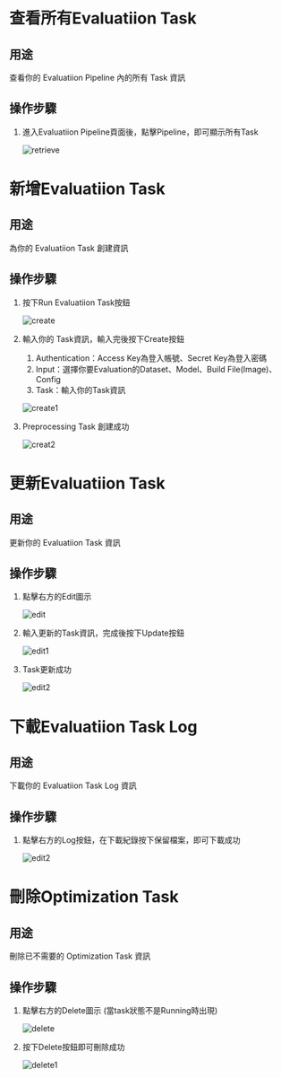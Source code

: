 # 查看所有Evaluatiion Task

## 用途

查看你的 Evaluatiion Pipeline 內的所有 Task 資訊

## 操作步驟

1. 進入Evaluatiion Pipeline頁面後，點擊Pipeline，即可顯示所有Task
    
    ![retrieve](../images/evaluation/config/retrieve.png)

# 新增Evaluatiion Task

## 用途

為你的 Evaluatiion Task 創建資訊

## 操作步驟
    
1. 按下Run Evaluatiion Task按鈕
    
    ![create](../images/evaluation/task/create.png)
    
2. 輸入你的 Task資訊，輸入完後按下Create按鈕
   1. Authentication：Access Key為登入帳號、Secret Key為登入密碼
   2. Input：選擇你要Evaluation的Dataset、Model、Build File(Image)、Config
   3. Task：輸入你的Task資訊
    
    ![create1](../images/evaluation/task/create1.png)

3. Preprocessing Task 創建成功

    ![creat2](../images/evaluation/task/create2.png)


# 更新Evaluatiion Task

## 用途

更新你的 Evaluatiion Task 資訊

## 操作步驟

1. 點擊右方的Edit圖示
    
    ![edit](../images/evaluation/task/edit.png)
    
2. 輸入更新的Task資訊，完成後按下Update按鈕
    
    ![edit1](../images/evaluation/task/edit1.png)
    
3. Task更新成功
    
    ![edit2](../images/evaluation/task/edit2.png)


# 下載Evaluatiion Task Log

## 用途

下載你的 Evaluatiion Task Log 資訊

## 操作步驟

1. 點擊右方的Log按鈕，在下載紀錄按下保留檔案，即可下載成功
    
    ![edit2](../images/evaluation/task/edit2.png)
    

# 刪除Optimization Task

## 用途

刪除已不需要的 Optimization Task 資訊

## 操作步驟

1. 點擊右方的Delete圖示 (當task狀態不是Running時出現)
    
    ![delete](../images/preprocessing/task/delete.png)

2. 按下Delete按鈕即可刪除成功

    ![delete1](../images/preprocessing/task/delete1.png)
